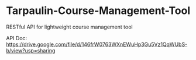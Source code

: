 # Tarpaulin-Course-Management-Tool
RESTful API for lightweight course management tool

API Doc: https://drive.google.com/file/d/146frW0763WXnEWuHp3Gu5Vz1QqWUbS-b/view?usp=sharing
